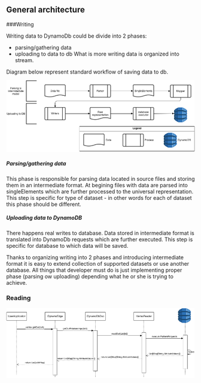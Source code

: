 ## General architecture

###Writing

Writing data to DynamoDb could be divide into 2 phases:
- parsing/gathering data
- uploading to data to db
What is more writing data is organized into stream.

Diagram below represent standard workflow of saving data to db.

![Writing workflow][writing]

##### Parsing/gathering data

This phase is responsible for parsing data located in source files and storing them in an intermediate format. At begining files with data are parsed into singleElements which are further processed to the universal representation. This step is specific for type of dataset - in other words for each of dataset this phase should be different.


##### Uploading data to DynamoDB

There happens real writes to database. Data stored in intermediate format is translated into DynamoDb requests which are further executed. This step is specific for database to which data will be saved.


Thanks to organizing writing into 2 phases and introducing intermediate format it is easy to extend collection of supported datasets or use another database. All things that developer must do is just implementing proper phase (parsing ow uploading) depending what he or she is trying to achieve.







### Reading
![Reading workflow][reading]


[writing]: img/Write.png
[reading]: img/Read.png
